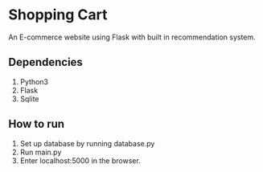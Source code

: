 # Shopping Cart  
An E-commerce website using Flask with built in recommendation system.
  
## Dependencies ##
1. Python3
2. Flask
3. Sqlite

## How to run ##
1. Set up database by running database.py
2. Run main.py
3. Enter localhost:5000 in the browser.
